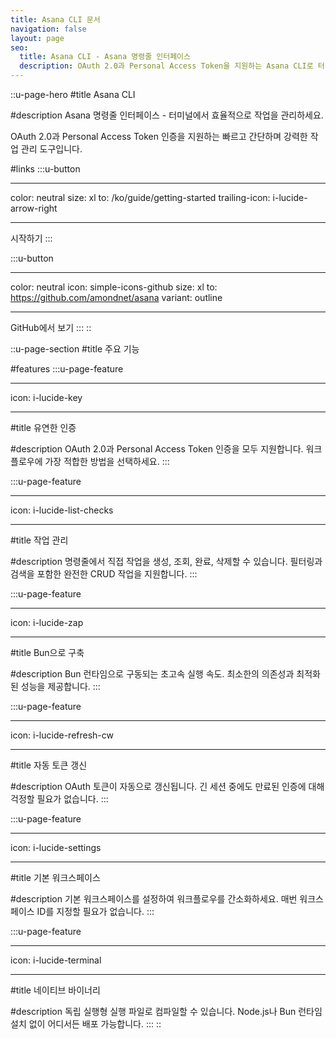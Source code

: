 ```yaml
---
title: Asana CLI 문서
navigation: false
layout: page
seo:
  title: Asana CLI - Asana 명령줄 인터페이스
  description: OAuth 2.0과 Personal Access Token을 지원하는 Asana CLI로 터미널에서 작업을 효율적으로 관리하세요. Bun으로 구축된 빠르고 간단하며 강력한 CLI 도구입니다.
---
```


::u-page-hero
#title
Asana CLI

#description
Asana 명령줄 인터페이스 - 터미널에서 효율적으로 작업을 관리하세요.

OAuth 2.0과 Personal Access Token 인증을 지원하는 빠르고 간단하며 강력한 작업 관리 도구입니다.

#links
:::u-button

---

color: neutral
size: xl
to: /ko/guide/getting-started
trailing-icon: i-lucide-arrow-right

---

시작하기
:::

:::u-button

---

color: neutral
icon: simple-icons-github
size: xl
to: https://github.com/amondnet/asana
variant: outline

---

GitHub에서 보기
:::
::

::u-page-section
#title
주요 기능

#features
:::u-page-feature

---

icon: i-lucide-key

---

#title
유연한 인증

#description
OAuth 2.0과 Personal Access Token 인증을 모두 지원합니다. 워크플로우에 가장 적합한 방법을 선택하세요.
:::

:::u-page-feature

---

icon: i-lucide-list-checks

---

#title
작업 관리

#description
명령줄에서 직접 작업을 생성, 조회, 완료, 삭제할 수 있습니다. 필터링과 검색을 포함한 완전한 CRUD 작업을 지원합니다.
:::

:::u-page-feature

---

icon: i-lucide-zap

---

#title
Bun으로 구축

#description
Bun 런타임으로 구동되는 초고속 실행 속도. 최소한의 의존성과 최적화된 성능을 제공합니다.
:::

:::u-page-feature

---

icon: i-lucide-refresh-cw

---

#title
자동 토큰 갱신

#description
OAuth 토큰이 자동으로 갱신됩니다. 긴 세션 중에도 만료된 인증에 대해 걱정할 필요가 없습니다.
:::

:::u-page-feature

---

icon: i-lucide-settings

---

#title
기본 워크스페이스

#description
기본 워크스페이스를 설정하여 워크플로우를 간소화하세요. 매번 워크스페이스 ID를 지정할 필요가 없습니다.
:::

:::u-page-feature

---

icon: i-lucide-terminal

---

#title
네이티브 바이너리

#description
독립 실행형 실행 파일로 컴파일할 수 있습니다. Node.js나 Bun 런타임 설치 없이 어디서든 배포 가능합니다.
:::
::
